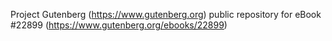 Project Gutenberg (https://www.gutenberg.org) public repository for eBook #22899 (https://www.gutenberg.org/ebooks/22899)
